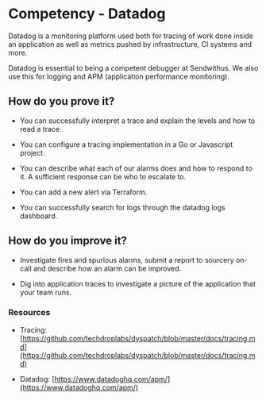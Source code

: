 # Competency - Datadog

Datadog is a monitoring platform used both for tracing of work done inside an application as well as metrics pushed by infrastructure, CI systems and more.

Datadog is essential to being a competent debugger at Sendwithus. We also use this for logging and APM (application performance monitoring).

## How do you prove it?

* You can successfully interpret a trace and explain the levels and how to read a trace.

* You can configure a tracing implementation in a Go or Javascript project.

* You can describe what each of our alarms does and how to respond to it. A sufficient response can be who to escalate to.

* You can add a new alert via Terraform.

* You can successfully search for logs through the datadog logs dashboard.

## How do you improve it?

* Investigate fires and spurious alarms, submit a report to sourcery on-call and describe how an alarm can be improved.

* Dig into application traces to investigate a picture of the application that your team runs.

### Resources

* Tracing: [https://github.com/techdroplabs/dyspatch/blob/master/docs/tracing.md](https://github.com/techdroplabs/dyspatch/blob/master/docs/tracing.md)

* Datadog: [https://www.datadoghq.com/apm/](https://www.datadoghq.com/apm/)

